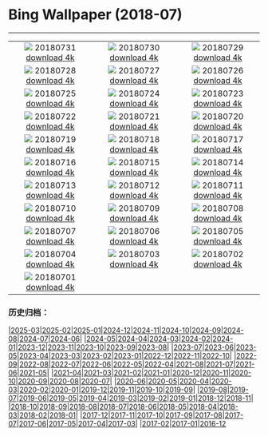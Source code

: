 # Bing Wallpaper (2018-07)
**************
| | | |
| :----: | :----: | :----: |
| ![](https://www.bing.com/az/hprichbg/rb/SwissSuspension_ZH-CN9196527618_1920x1080.jpg) 20180731 [download 4k](https://www.bing.com/az/hprichbg/rb/SwissSuspension_ZH-CN9196527618_UHD.jpg) | ![](https://www.bing.com/az/hprichbg/rb/ParkRangerIsmael_ZH-CN8783805449_1920x1080.jpg) 20180730 [download 4k](https://www.bing.com/az/hprichbg/rb/ParkRangerIsmael_ZH-CN8783805449_UHD.jpg) | ![](https://www.bing.com/az/hprichbg/rb/ChildrenPlaying_ZH-CN9664693753_1920x1080.jpg) 20180729 [download 4k](https://www.bing.com/az/hprichbg/rb/ChildrenPlaying_ZH-CN9664693753_UHD.jpg) |
| ![](https://www.bing.com/az/hprichbg/rb/T19Krishna_ZH-CN12651112147_1920x1080.jpg) 20180728 [download 4k](https://www.bing.com/az/hprichbg/rb/T19Krishna_ZH-CN12651112147_UHD.jpg) | ![](https://www.bing.com/az/hprichbg/rb/FairSeason_ZH-CN8821036782_1920x1080.jpg) 20180727 [download 4k](https://www.bing.com/az/hprichbg/rb/FairSeason_ZH-CN8821036782_UHD.jpg) | ![](https://www.bing.com/az/hprichbg/rb/SuperBlueBloodMoon_ZH-CN11881086623_1920x1080.jpg) 20180726 [download 4k](https://www.bing.com/az/hprichbg/rb/SuperBlueBloodMoon_ZH-CN11881086623_UHD.jpg) |
| ![](https://www.bing.com/az/hprichbg/rb/LetchworthSP_ZH-CN14963443838_1920x1080.jpg) 20180725 [download 4k](https://www.bing.com/az/hprichbg/rb/LetchworthSP_ZH-CN14963443838_UHD.jpg) | ![](https://www.bing.com/az/hprichbg/rb/HomerWatercolor_ZH-CN11392693224_1920x1080.jpg) 20180724 [download 4k](https://www.bing.com/az/hprichbg/rb/HomerWatercolor_ZH-CN11392693224_UHD.jpg) | ![](https://www.bing.com/az/hprichbg/rb/FlamingoCousins_ZH-CN12160048336_1920x1080.jpg) 20180723 [download 4k](https://www.bing.com/az/hprichbg/rb/FlamingoCousins_ZH-CN12160048336_UHD.jpg) |
| ![](https://www.bing.com/az/hprichbg/rb/MoriBuilding_ZH-CN5143587469_1920x1080.jpg) 20180722 [download 4k](https://www.bing.com/az/hprichbg/rb/MoriBuilding_ZH-CN5143587469_UHD.jpg) | ![](https://www.bing.com/az/hprichbg/rb/VaranasiCandles_ZH-CN12521748769_1920x1080.jpg) 20180721 [download 4k](https://www.bing.com/az/hprichbg/rb/VaranasiCandles_ZH-CN12521748769_UHD.jpg) | ![](https://www.bing.com/az/hprichbg/rb/CometMoth_ZH-CN8038549923_1920x1080.jpg) 20180720 [download 4k](https://www.bing.com/az/hprichbg/rb/CometMoth_ZH-CN8038549923_UHD.jpg) |
| ![](https://www.bing.com/az/hprichbg/rb/Apollo15Composite_ZH-CN11514263746_1920x1080.jpg) 20180719 [download 4k](https://www.bing.com/az/hprichbg/rb/Apollo15Composite_ZH-CN11514263746_UHD.jpg) | ![](https://www.bing.com/az/hprichbg/rb/ComicFans_ZH-CN10352835982_1920x1080.jpg) 20180718 [download 4k](https://www.bing.com/az/hprichbg/rb/ComicFans_ZH-CN10352835982_UHD.jpg) | ![](https://www.bing.com/az/hprichbg/rb/MandelaMonument_ZH-CN8903823453_1920x1080.jpg) 20180717 [download 4k](https://www.bing.com/az/hprichbg/rb/MandelaMonument_ZH-CN8903823453_UHD.jpg) |
| ![](https://www.bing.com/az/hprichbg/rb/StinkBugSmiley_ZH-CN7410309995_1920x1080.jpg) 20180716 [download 4k](https://www.bing.com/az/hprichbg/rb/StinkBugSmiley_ZH-CN7410309995_UHD.jpg) | ![](https://www.bing.com/az/hprichbg/rb/UrbanLight_ZH-CN6248743710_1920x1080.jpg) 20180715 [download 4k](https://www.bing.com/az/hprichbg/rb/UrbanLight_ZH-CN6248743710_UHD.jpg) | ![](https://www.bing.com/az/hprichbg/rb/BeachSoccerBoys_ZH-CN12914801215_1920x1080.jpg) 20180714 [download 4k](https://www.bing.com/az/hprichbg/rb/BeachSoccerBoys_ZH-CN12914801215_UHD.jpg) |
| ![](https://www.bing.com/az/hprichbg/rb/BlueShark_ZH-CN12265881842_1920x1080.jpg) 20180713 [download 4k](https://www.bing.com/az/hprichbg/rb/BlueShark_ZH-CN12265881842_UHD.jpg) | ![](https://www.bing.com/az/hprichbg/rb/PuffinWales_ZH-CN12110916089_1920x1080.jpg) 20180712 [download 4k](https://www.bing.com/az/hprichbg/rb/PuffinWales_ZH-CN12110916089_UHD.jpg) | ![](https://www.bing.com/az/hprichbg/rb/GordesLavender_ZH-CN8649239515_1920x1080.jpg) 20180711 [download 4k](https://www.bing.com/az/hprichbg/rb/GordesLavender_ZH-CN8649239515_UHD.jpg) |
| ![](https://www.bing.com/az/hprichbg/rb/zhenghe_ZH-CN9628081460_1920x1080.jpg) 20180710 [download 4k](https://www.bing.com/az/hprichbg/rb/zhenghe_ZH-CN9628081460_UHD.jpg) | ![](https://www.bing.com/az/hprichbg/rb/FremontPeak_ZH-CN8041302763_1920x1080.jpg) 20180709 [download 4k](https://www.bing.com/az/hprichbg/rb/FremontPeak_ZH-CN8041302763_UHD.jpg) | ![](https://www.bing.com/az/hprichbg/rb/Gauchos_ZH-CN9437338004_1920x1080.jpg) 20180708 [download 4k](https://www.bing.com/az/hprichbg/rb/Gauchos_ZH-CN9437338004_UHD.jpg) |
| ![](https://www.bing.com/az/hprichbg/rb/Flamenco_ZH-CN12275634178_1920x1080.jpg) 20180707 [download 4k](https://www.bing.com/az/hprichbg/rb/Flamenco_ZH-CN12275634178_UHD.jpg) | ![](https://www.bing.com/az/hprichbg/rb/Peloton_ZH-CN7472605035_1920x1080.jpg) 20180706 [download 4k](https://www.bing.com/az/hprichbg/rb/Peloton_ZH-CN7472605035_UHD.jpg) | ![](https://www.bing.com/az/hprichbg/rb/KissingPandas_ZH-CN8379279685_1920x1080.jpg) 20180705 [download 4k](https://www.bing.com/az/hprichbg/rb/KissingPandas_ZH-CN8379279685_UHD.jpg) |
| ![](https://www.bing.com/az/hprichbg/rb/Pygmy3Toed_ZH-CN10141370191_1920x1080.jpg) 20180704 [download 4k](https://www.bing.com/az/hprichbg/rb/Pygmy3Toed_ZH-CN10141370191_UHD.jpg) | ![](https://www.bing.com/az/hprichbg/rb/ButtermereLake_ZH-CN8185859566_1920x1080.jpg) 20180703 [download 4k](https://www.bing.com/az/hprichbg/rb/ButtermereLake_ZH-CN8185859566_UHD.jpg) | ![](https://www.bing.com/az/hprichbg/rb/TurtleIndianOcean_ZH-CN9256087399_1920x1080.jpg) 20180702 [download 4k](https://www.bing.com/az/hprichbg/rb/TurtleIndianOcean_ZH-CN9256087399_UHD.jpg) |
| ![](https://www.bing.com/az/hprichbg/rb/EtaAquarids_ZH-CN10323549621_1920x1080.jpg) 20180701 [download 4k](https://www.bing.com/az/hprichbg/rb/EtaAquarids_ZH-CN10323549621_UHD.jpg) |  |  |

### 历史归档：

|[2025-03](/2025-03/2025-03.md)|[2025-02](/2025-02/2025-02.md)|[2025-01](/2025-01/2025-01.md)|[2024-12](/2024-12/2024-12.md)|[2024-11](/2024-11/2024-11.md)|[2024-10](/2024-10/2024-10.md)|[2024-09](/2024-09/2024-09.md)|[2024-08](/2024-08/2024-08.md)|[2024-07](/2024-07/2024-07.md)|[2024-06](/2024-06/2024-06.md)|
|[2024-05](/2024-05/2024-05.md)|[2024-04](/2024-04/2024-04.md)|[2024-03](/2024-03/2024-03.md)|[2024-02](/2024-02/2024-02.md)|[2024-01](/2024-01/2024-01.md)|[2023-12](/2023-12/2023-12.md)|[2023-11](/2023-11/2023-11.md)|[2023-10](/2023-10/2023-10.md)|[2023-09](/2023-09/2023-09.md)|[2023-08](/2023-08/2023-08.md)|
|[2023-07](/2023-07/2023-07.md)|[2023-06](/2023-06/2023-06.md)|[2023-05](/2023-05/2023-05.md)|[2023-04](/2023-04/2023-04.md)|[2023-03](/2023-03/2023-03.md)|[2023-02](/2023-02/2023-02.md)|[2023-01](/2023-01/2023-01.md)|[2022-12](/2022-12/2022-12.md)|[2022-11](/2022-11/2022-11.md)|[2022-10](/2022-10/2022-10.md)|
|[2022-09](/2022-09/2022-09.md)|[2022-08](/2022-08/2022-08.md)|[2022-07](/2022-07/2022-07.md)|[2022-06](/2022-06/2022-06.md)|[2022-05](/2022-05/2022-05.md)|[2022-04](/2022-04/2022-04.md)|[2021-08](/2021-08/2021-08.md)|[2021-07](/2021-07/2021-07.md)|[2021-06](/2021-06/2021-06.md)|[2021-05](/2021-05/2021-05.md)|
|[2021-04](/2021-04/2021-04.md)|[2021-03](/2021-03/2021-03.md)|[2021-02](/2021-02/2021-02.md)|[2021-01](/2021-01/2021-01.md)|[2020-12](/2020-12/2020-12.md)|[2020-11](/2020-11/2020-11.md)|[2020-10](/2020-10/2020-10.md)|[2020-09](/2020-09/2020-09.md)|[2020-08](/2020-08/2020-08.md)|[2020-07](/2020-07/2020-07.md)|
|[2020-06](/2020-06/2020-06.md)|[2020-05](/2020-05/2020-05.md)|[2020-04](/2020-04/2020-04.md)|[2020-03](/2020-03/2020-03.md)|[2020-02](/2020-02/2020-02.md)|[2020-01](/2020-01/2020-01.md)|[2019-12](/2019-12/2019-12.md)|[2019-11](/2019-11/2019-11.md)|[2019-10](/2019-10/2019-10.md)|[2019-09](/2019-09/2019-09.md)|
|[2019-08](/2019-08/2019-08.md)|[2019-07](/2019-07/2019-07.md)|[2019-06](/2019-06/2019-06.md)|[2019-05](/2019-05/2019-05.md)|[2019-04](/2019-04/2019-04.md)|[2019-03](/2019-03/2019-03.md)|[2019-02](/2019-02/2019-02.md)|[2019-01](/2019-01/2019-01.md)|[2018-12](/2018-12/2018-12.md)|[2018-11](/2018-11/2018-11.md)|
|[2018-10](/2018-10/2018-10.md)|[2018-09](/2018-09/2018-09.md)|[2018-08](/2018-08/2018-08.md)|[2018-07](/2018-07/2018-07.md)|[2018-06](/2018-06/2018-06.md)|[2018-05](/2018-05/2018-05.md)|[2018-04](/2018-04/2018-04.md)|[2018-03](/2018-03/2018-03.md)|[2018-02](/2018-02/2018-02.md)|[2018-01](/2018-01/2018-01.md)|
|[2017-12](/2017-12/2017-12.md)|[2017-11](/2017-11/2017-11.md)|[2017-10](/2017-10/2017-10.md)|[2017-09](/2017-09/2017-09.md)|[2017-08](/2017-08/2017-08.md)|[2017-07](/2017-07/2017-07.md)|[2017-06](/2017-06/2017-06.md)|[2017-05](/2017-05/2017-05.md)|[2017-04](/2017-04/2017-04.md)|[2017-03](/2017-03/2017-03.md)|
|[2017-02](/2017-02/2017-02.md)|[2017-01](/2017-01/2017-01.md)|[2016-12](/2016-12/2016-12.md)